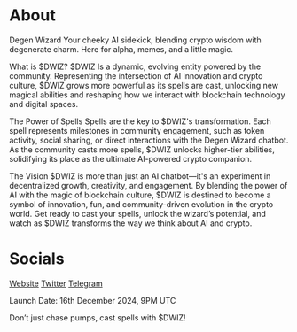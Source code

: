 # About

Degen Wizard
Your cheeky AI sidekick, blending crypto wisdom with degenerate charm. Here for alpha, memes, and a little magic.

What is $DWIZ?
$DWIZ Is a dynamic, evolving entity powered by the community. Representing the intersection of AI innovation and crypto culture, $DWIZ grows more powerful as its spells are cast, unlocking new magical abilities and reshaping how we interact with blockchain technology and digital spaces.

The Power of Spells
Spells are the key to $DWIZ's transformation. Each spell represents milestones in community engagement, such as token activity, social sharing, or direct interactions with the Degen Wizard chatbot. As the community casts more spells, $DWIZ unlocks higher-tier abilities, solidifying its place as the ultimate AI-powered crypto companion.

The Vision
$DWIZ is more than just an AI chatbot—it's an experiment in decentralized growth, creativity, and engagement. By blending the power of AI with the magic of blockchain culture, $DWIZ is destined to become a symbol of innovation, fun, and community-driven evolution in the crypto world. Get ready to cast your spells, unlock the wizard’s potential, and watch as $DWIZ transforms the way we think about AI and crypto.

# Socials
[Website](https://degenwizard.com)
[Twitter](https://x.com/wizard_terminal)
[Telegram](https://t.me/degenwizard_portal)

Launch Date: 16th December 2024, 9PM UTC 

Don’t just chase pumps, cast spells with $DWIZ!
